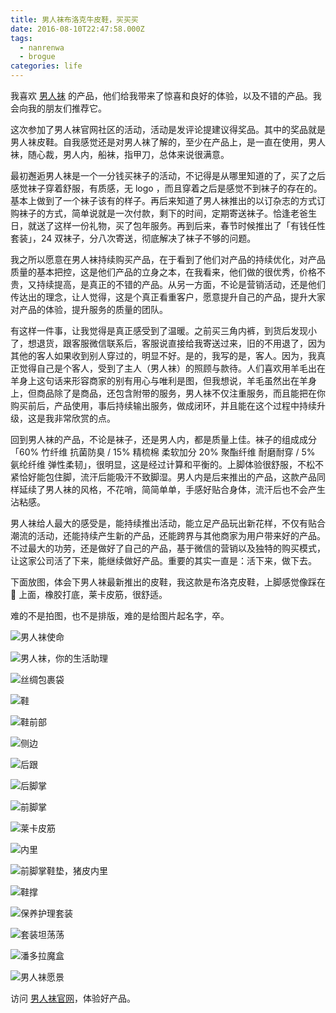 ```yaml
---
title: 男人袜布洛克牛皮鞋，买买买
date: 2016-08-10T22:47:58.000Z
tags:
  - nanrenwa
  - brogue
categories: life
---
```


我喜欢 [男人袜](http://t.cn/RZ9OcKw) 的产品，他们给我带来了惊喜和良好的体验，以及不错的产品。我会向我的朋友们推荐它。

<!-- more -->

 这次参加了男人袜官网社区的活动，活动是发评论提建议得奖品。其中的奖品就是男人袜皮鞋。自我感觉还是对男人袜了解的，至少在产品上，是一直在使用，男人袜，随心裁，男人内，船袜，指甲刀，总体来说很满意。

最初邂逅男人袜是一个一分钱买袜子的活动，不记得是从哪里知道的了，买了之后感觉袜子穿着舒服，有质感，无 logo ，而且穿着之后是感觉不到袜子的存在的。基本上做到了一个袜子该有的样子。再后来知道了男人袜推出的以订杂志的方式订购袜子的方式，简单说就是一次付款，剩下的时间，定期寄送袜子。恰逢老爸生日，就送了这样一份礼物，买了包年服务。再到后来，春节时候推出了「有钱任性套装」，24 双袜子，分八次寄送，彻底解决了袜子不够的问题。

我之所以愿意在男人袜持续购买产品，在于看到了他们对产品的持续优化，对产品质量的基本把控，这是他们产品的立身之本，在我看来，他们做的很优秀，价格不贵，又持续提高，是真正的不错的产品。从另一方面，不论是营销活动，还是他们传达出的理念，让人觉得，这是个真正看重客户，愿意提升自己的产品，提升大家对产品的体验，提升服务的质量的团队。

有这样一件事，让我觉得是真正感受到了温暖。之前买三角内裤，到货后发现小了，想退货，跟客服微信联系后，客服说直接给我寄送过来，旧的不用退了，因为其他的客人如果收到别人穿过的，明显不好。是的，我写的是，客人。因为，我真正觉得自己是个客人，受到了主人（男人袜）的照顾与款待。人们喜欢用羊毛出在羊身上这句话来形容商家的别有用心与唯利是图，但我想说，羊毛虽然出在羊身上，但商品除了是商品，还包含附带的服务，男人袜不仅注重服务，而且能把在你购买前后，产品使用，事后持续输出服务，做成闭环，并且能在这个过程中持续升级，这是我非常欣赏的点。

回到男人袜的产品，不论是袜子，还是男人内，都是质量上佳。袜子的组成成分 「60% 竹纤维 抗菌防臭 / 15% 精梳棉 柔软加分 20% 聚酯纤维 耐磨耐穿 / 5% 氨纶纤维 弹性柔韧」，很明显，这是经过计算和平衡的。上脚体验很舒服，不松不紧恰好能包住脚，流汗后能吸汗不致脚湿。男人内是后来推出的产品，这款产品同样延续了男人袜的风格，不花哨，简简单单，手感好贴合身体，流汗后也不会产生沾粘感。

男人袜给人最大的感受是，能持续推出活动，能立足产品玩出新花样，不仅有贴合潮流的活动，还能持续产生新的产品，还能跨界与其他商家为用户带来好的产品。不过最大的功劳，还是做好了自己的产品，基于微信的营销以及独特的购买模式，让这家公司活了下来，能继续做好产品。重要的其实一直是：活下来，做下去。

下面放图，体会下男人袜最新推出的皮鞋，我这款是布洛克皮鞋，上脚感觉像踩在 💩 上面，橡胶打底，莱卡皮筋，很舒适。

难的不是拍图，也不是排版，难的是给图片起名字，卒。

![男人袜使命](//blog.jayxhj.com/images/nanrenwa/goal.jpg)

![男人袜，你的生活助理](//blog.jayxhj.com/images/nanrenwa/nanrenwa.jpg)

![丝绸包裹袋](//blog.jayxhj.com/images/nanrenwa/silk-packing.jpg)

![鞋](//blog.jayxhj.com/images/nanrenwa/shoe.jpg)

![鞋前部](//blog.jayxhj.com/images/nanrenwa/front-side.jpg)

![侧边](//blog.jayxhj.com/images/nanrenwa/side-inboard.jpg)

![后跟](//blog.jayxhj.com/images/nanrenwa/heel.jpg)

![后脚掌](//blog.jayxhj.com/images/nanrenwa/back-sole.jpg)

![前脚掌](//blog.jayxhj.com/images/nanrenwa/forward-sole.jpg)

![莱卡皮筋](//blog.jayxhj.com/images/nanrenwa/lycra-elastic.jpg)

![内里](//blog.jayxhj.com/images/nanrenwa/inside.jpg)

![前脚掌鞋垫，猪皮内里](//blog.jayxhj.com/images/nanrenwa/hogskin-insole.jpg)

![鞋撑](//blog.jayxhj.com/images/nanrenwa/footgear.jpg)

![保养护理套装](//blog.jayxhj.com/images/nanrenwa/maintain-suit-all.jpg)

![套装坦荡荡](//blog.jayxhj.com/images/nanrenwa/maintain-suit.jpg)

![潘多拉魔盒](//blog.jayxhj.com/images/nanrenwa/pandora.jpg)

![男人袜愿景](//blog.jayxhj.com/images/nanrenwa/glasses.jpg)

访问 [男人袜官网](http://t.cn/RZ9OcKw)，体验好产品。
